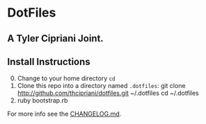 # DotFiles

## A Tyler Cipriani Joint.

## Install Instructions

0. Change to your home directory <code>cd</code>
1. Clone this repo into a directory named <code>.dotfiles</code>:
    git clone http://github.com/thcipriani/dotfiles.git ~/.dotfiles
    cd ~/.dotfiles
2. ruby bootstrap.rb

For more info see the [CHANGELOG.md](CHANGELOG.md).
